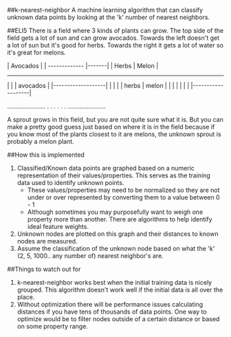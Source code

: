 ##k-nearest-neighbor
A machine learning algorithm that can classify unknown data points by looking at the 'k' number of nearest neighbors.


##ELI5
There is a field where 3 kinds of plants can grow.
The top side of the field gets a lot of sun and can grow avocados.
Towards the left doesn't get a lot of sun but it's good for herbs.
Towards the right it gets a lot of water so it's great for melons.

| Avocados              |
| ------------- |-------|
| Herbs         | Melon |

- - - - - - - - - - - 
|                   |
|      avocados     |
|-------------------|
|         |         |
|  herbs  |  melon  |
|         |         |
|         |         |
|-------------------|

......................
.
.
.
.
.
.
......................

A sprout grows in this field, but you are not quite sure what it is.
But you can make a pretty good guess just based on where it is in the field because if you know most of the plants closest to it are melons, the unknown sprout is probably a melon plant.


##How this is implemented
1. Classified/Known data points are graphed based on a numeric representation of their values/properties. This serves as the training data used to identify unknown points.
    - These values/properties may need to be normalized so they are not under or over represented by converting them to a value between 0 - 1
    - Although sometimes you may purposefully want to weigh one property more than another. There are algorithms to help identify ideal feature weights.
2. Unknown nodes are plotted on this graph and their distances to known nodes are measured.
3. Assume the classification of the unknown node based on what the 'k' (2, 5, 1000.. any number of) nearest neighbor's are.


##Things to watch out for
1. k-nearest-neighbor works best when the initial training data is nicely grouped. This algorithm doesn't work well if the initial data is all over the place.
2. Without optimization there will be performance issues calculating distances if you have tens of thousands of data points. One way to optimize would be to filter nodes outside of a certain distance or based on some property range.
